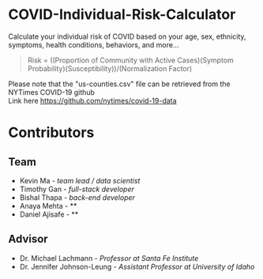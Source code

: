 # COVID-Individual-Risk-Calculator
Calculate your individual risk of COVID based on your age, sex, ethnicity, symptoms, health conditions, behaviors, and more...

> Risk = ((Proportion of Community with Active Cases)(Symptom Probability)(Susceptibility))/(Normalization Factor) 

Please note that the "us-counties.csv" file can be retrieved from the NYTimes COVID-19 github  
Link here https://github.com/nytimes/covid-19-data

# Contributors
## Team
- Kevin Ma - *team lead / data scientist*
- Timothy Gan - *full-stack developer*
- Bishal Thapa - *back-end developer* 
- Anaya Mehta - **
- Daniel Ajisafe - **

## Advisor
- Dr. Michael Lachmann - *Professor at Santa Fe Institute*
- Dr. Jennifer Johnson-Leung - *Assistant Professor at University of Idaho*
